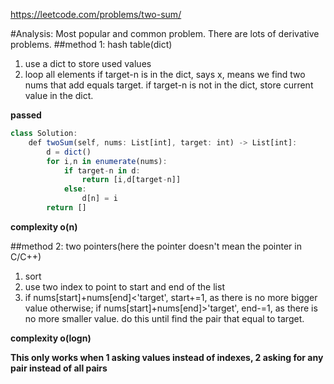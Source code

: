 https://leetcode.com/problems/two-sum/


#Analysis:
Most popular and common problem. There are lots of derivative problems.
##method 1: hash table(dict)
1. use a dict to store used values
2. loop all elements
	if target-n is in the dict, says x, means we find two nums that add equals target.
	if target-n is not in the dict, store current value in the dict.

**passed**
```javascript
class Solution:
    def twoSum(self, nums: List[int], target: int) -> List[int]:
        d = dict()
        for i,n in enumerate(nums):
            if target-n in d:
                return [i,d[target-n]]
            else:
                d[n] = i
        return []
```


**complexity o(n)**

##method 2: two pointers(here the pointer doesn't mean the pointer in C/C++)
1. sort 
2. use two index to point to start and end of the list
3. if nums[start]+nums[end]<'target', start+=1, as there is no more bigger value otherwise;
	if nums[start]+nums[end]>'target', end-=1, as there is no more smaller value.
	do this until find the pair that equal to target.

**complexity o(logn)**

**This only works when 1 asking values instead of indexes, 2 asking for any pair instead of all pairs**



